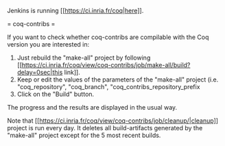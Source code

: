 Jenkins is running [[https://ci.inria.fr/coq|here]].

= coq-contribs =

If you want to check whether coq-contribs are compilable with the Coq version you are interested in:

 1. Just rebuild the "make-all" project by following [[https://ci.inria.fr/coq/view/coq-contribs/job/make-all/build?delay=0sec|this link]].
 1. Keep or edit the values of the parameters of the "make-all" project (i.e. "coq_repository", "coq_branch", "coq_contribs_repository_prefix	
 1. Click on the "Build" button.

The progress and the results are displayed in the usual way.

Note that [[https://ci.inria.fr/coq/view/coq-contribs/job/cleanup/|cleanup]] project is run every day.
It deletes all build-artifacts generated by the "make-all" project except for the 5 most recent builds.
